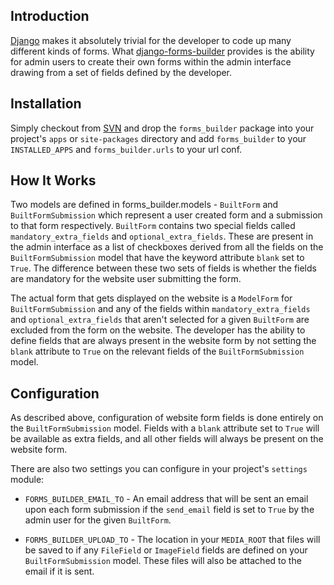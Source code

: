 ## Introduction ##
[Django](http://djangoproject.com/) makes it absolutely trivial for the developer to code up many different kinds of forms. What [django-forms-builder](http://code.google.com/p/django-forms-builder/) provides is the ability for admin users to create their own forms within the admin interface drawing from a set of fields defined by the developer.

## Installation ##
Simply checkout from [SVN](http://code.google.com/p/django-forms-builder/source/checkout) and drop the `forms_builder` package into your project's `apps` or `site-packages` directory and add `forms_builder` to your `INSTALLED_APPS` and `forms_builder.urls` to your url conf.

## How It Works ##
Two models are defined in forms\_builder.models - `BuiltForm` and `BuiltFormSubmission` which represent a user created form and a submission to that form respectively. `BuiltForm` contains two special fields called `mandatory_extra_fields` and `optional_extra_fields`. These are present in the admin interface as a list of checkboxes derived from all the fields on the `BuiltFormSubmission` model that have the keyword attribute `blank` set to `True`. The difference between these two sets of fields is whether the fields are mandatory for the website user submitting the form.

The actual form that gets displayed on the website is a `ModelForm` for `BuiltFormSubmission` and any of the fields within `mandatory_extra_fields` and `optional_extra_fields` that aren't selected for a given `BuiltForm` are excluded from the form on the website. The developer has the ability to define fields that are always present in the website form by not setting the `blank` attribute to `True` on the relevant fields of the `BuiltFormSubmission` model.

## Configuration ##
As described above, configuration of website form fields is done entirely on the `BuiltFormSubmission` model. Fields with a `blank` attribute set to `True` will be available as extra fields, and all other fields will always be present on the website form.

There are also two settings you can configure in your project's `settings` module:

  * `FORMS_BUILDER_EMAIL_TO` - An email address that will be sent an email upon each form submission if the `send_email` field is set to `True` by the admin user for the given `BuiltForm`.

  * `FORMS_BUILDER_UPLOAD_TO` - The location in your `MEDIA_ROOT` that files will be saved to if any `FileField` or `ImageField` fields are defined on your `BuiltFormSubmission` model. These files will also be attached to the email if it is sent.